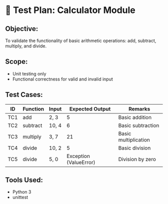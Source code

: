 # 🧪 Test Plan: Calculator Module

## Objective:
To validate the functionality of basic arithmetic operations: add, subtract, multiply, and divide.

## Scope:
- Unit testing only
- Functional correctness for valid and invalid input

## Test Cases:
| ID  | Function     | Input           | Expected Output       | Remarks              |
|-----|--------------|-----------------|------------------------|----------------------|
| TC1 | add          | 2, 3            | 5                      | Basic addition       |
| TC2 | subtract     | 10, 4           | 6                      | Basic subtraction    |
| TC3 | multiply     | 3, 7            | 21                     | Basic multiplication |
| TC4 | divide       | 10, 2           | 5                      | Basic division       |
| TC5 | divide       | 5, 0            | Exception (ValueError) | Division by zero     |

## Tools Used:
- Python 3
- unittest
